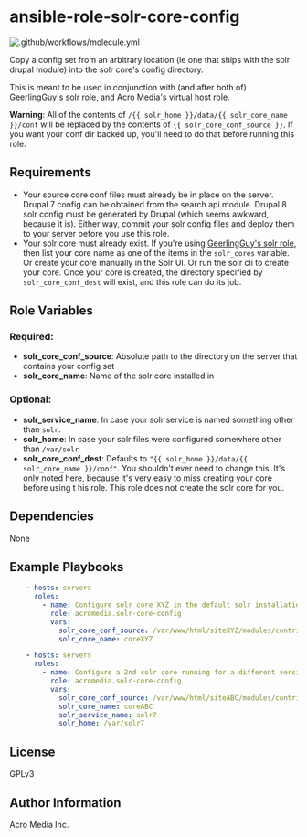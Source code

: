 # ansible-role-solr-core-config

![.github/workflows/molecule.yml](https://github.com/AcroMedia/ansible-role-solr-core-config/workflows/.github/workflows/molecule.yml/badge.svg)

Copy a config set from an arbitrary location (ie one that ships with the solr drupal module) into the solr core's config directory.

This is meant to be used in conjunction with (and after both of) GeerlingGuy's solr role, and Acro Media's virtual host role.

**Warning**: All of the contents of  `/{{ solr_home }}/data/{{ solr_core_name }}/conf` will be replaced by the contents of `{{ solr_core_conf_source }}`. If you want your conf dir backed up, you'll need to do that before running this role.


## Requirements

* Your source core conf files must already be in place on the server. Drupal 7 config can be obtained from the search api module. Drupal 8 solr config must be generated by Drupal (which seems awkward, because it is). Either way, commit your solr config files and deploy them to your server before you use this role. 
* Your solr core must already exist. If you're using [GeerlingGuy's solr role](https://github.com/geerlingguy/ansible-role-solr), then list your core name as one of the items in the `solr_cores` variable. Or create your core manually in the Solr UI. Or run the solr cli to create your core. Once your core is created, the directory specified by `solr_core_conf_dest` will exist, and this role can do its job.


## Role Variables

### Required:
* **solr_core_conf_source**: Absolute path to the directory on the server that contains your config set
* **solr_core_name**: Name of the solr core installed in

### Optional:
* **solr_service_name**: In case your solr service is named something other than `solr`.
* **solr_home**: In case your solr files were configured somewhere other than `/var/solr`
* **solr_core_conf_dest**: Defaults to `"{{ solr_home }}/data/{{ solr_core_name }}/conf"`. You shouldn't ever need to change this. It's only noted here, because it's very easy to miss creating your core before using t his role. This role does not create the solr core for you.

## Dependencies

None


## Example Playbooks

```yaml
    - hosts: servers
      roles:
        - name: Configure solr core XYZ in the default solr installation
          role: acromedia.solr-core-config
          vars:
            solr_core_conf_source: /var/www/html/siteXYZ/modules/contrib/search_api_solr/solr-conf/6.x
            solr_core_name: coreXYZ
```

```yaml
    - hosts: servers
      roles:
        - name: Configure a 2nd solr core running for a different version of solr (7), which is side by side with the first (6)
          role: acromedia.solr-core-config
          vars:
            solr_core_conf_source: /var/www/html/siteABC/modules/contrib/search_api_solr/solr-conf/7.x
            solr_core_name: coreABC
            solr_service_name: solr7
            solr_home: /var/solr7
```


## License

GPLv3


## Author Information

Acro Media Inc.
